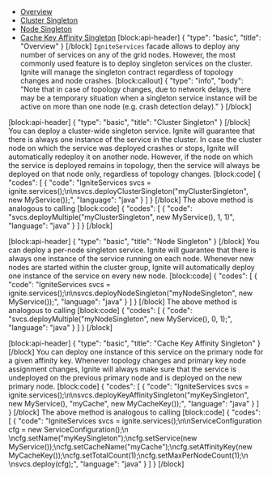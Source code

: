 * [Overview](#overview)
* [Cluster Singleton](#cluster-singleton)
* [Node Singleton](#node-singleton)
* [Cache Key Affinity Singleton](#cache-key-affinity-singleton)
[block:api-header]
{
  "type": "basic",
  "title": "Overview"
}
[/block]
`IgniteServices` facade allows to deploy any number of services on any of the grid nodes. However, the most commonly used feature is to deploy singleton services on the cluster. Ignite will manage the singleton contract regardless of topology changes and node crashes.
[block:callout]
{
  "type": "info",
  "body": "Note that in case of topology changes, due to network delays, there may be a temporary situation when a singleton service instance will be active on more than one node (e.g. crash detection delay)."
}
[/block]

[block:api-header]
{
  "type": "basic",
  "title": "Cluster Singleton"
}
[/block]
You can deploy a cluster-wide singleton service. Ignite will guarantee that there is always one instance of the service in the cluster. In case the cluster node on which the service was deployed crashes or stops, Ignite will automatically redeploy it on another node. However, if the node on which the service is deployed remains in topology, then the service will always be deployed on that node only, regardless of topology changes.
[block:code]
{
  "codes": [
    {
      "code": "IgniteServices svcs = ignite.services();\n\nsvcs.deployClusterSingleton(\"myClusterSingleton\", new MyService());",
      "language": "java"
    }
  ]
}
[/block]
The above method is analogous to calling 
[block:code]
{
  "codes": [
    {
      "code": "svcs.deployMultiple(\"myClusterSingleton\", new MyService(), 1, 1)",
      "language": "java"
    }
  ]
}
[/block]

[block:api-header]
{
  "type": "basic",
  "title": "Node Singleton"
}
[/block]
You can deploy a per-node singleton service. Ignite will guarantee that there is always one instance of the service running on each node. Whenever new nodes are started within the cluster group, Ignite will automatically deploy one instance of the service on every new node.
[block:code]
{
  "codes": [
    {
      "code": "IgniteServices svcs = ignite.services();\n\nsvcs.deployNodeSingleton(\"myNodeSingleton\", new MyService());",
      "language": "java"
    }
  ]
}
[/block]
The above method is analogous to calling 
[block:code]
{
  "codes": [
    {
      "code": "svcs.deployMultiple(\"myNodeSingleton\", new MyService(), 0, 1);",
      "language": "java"
    }
  ]
}
[/block]

[block:api-header]
{
  "type": "basic",
  "title": "Cache Key Affinity Singleton"
}
[/block]
You can deploy one instance of this service on the primary node for a given affinity key. Whenever topology changes and primary key node assignment changes, Ignite will always make sure that the service is undeployed on the previous primary node and is deployed on the new primary node. 
[block:code]
{
  "codes": [
    {
      "code": "IgniteServices svcs = ignite.services();\n\nsvcs.deployKeyAffinitySingleton(\"myKeySingleton\", new MyService(), \"myCache\", new MyCacheKey());",
      "language": "java"
    }
  ]
}
[/block]
The above method is analogous to calling
[block:code]
{
  "codes": [
    {
      "code": "IgniteServices svcs = ignite.services();\n\nServiceConfiguration cfg = new ServiceConfiguration();\n \ncfg.setName(\"myKeySingleton\");\ncfg.setService(new MyService());\ncfg.setCacheName(\"myCache\");\ncfg.setAffinityKey(new MyCacheKey());\ncfg.setTotalCount(1);\ncfg.setMaxPerNodeCount(1);\n \nsvcs.deploy(cfg);",
      "language": "java"
    }
  ]
}
[/block]